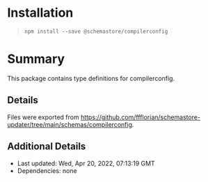 # Installation
> `npm install --save @schemastore/compilerconfig`

# Summary
This package contains type definitions for compilerconfig.

## Details
Files were exported from https://github.com/ffflorian/schemastore-updater/tree/main/schemas/compilerconfig.

## Additional Details
* Last updated: Wed, Apr 20, 2022, 07:13:19 GMT
* Dependencies: none
